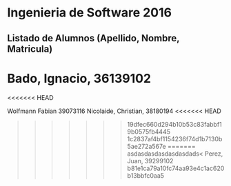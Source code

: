 # Ingenieria de Software 2016

## Listado de Alumnos (Apellido, Nombre, Matricula)

Bado, Ignacio, 36139102
=======
<<<<<<< HEAD

Wolfmann Fabian 39073116
Nicolaide, Christian, 38180194
<<<<<<< HEAD
>>>>>>> 19dfec660d294b10b53c83fabbf19b0575fb4445
>>>>>>> 1c2837af4bf1154236f74d1b7130b5ae272a567e
=======
asdasdasdasdasdasdads<
Perez, Juan, 39299102
>>>>>>> b81e1ca79a10fc74aa93e4c1ac620b13bbfc0aa5
